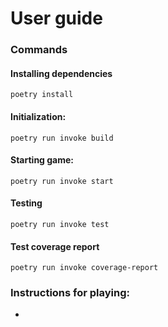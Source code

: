 # User guide
### Commands
#### Installing dependencies
`poetry install`
#### Initialization:
`poetry run invoke build`
#### Starting game:
`poetry run invoke start`
#### Testing
`poetry run invoke test`
#### Test coverage report
`poetry run invoke coverage-report`
### Instructions for playing:
-
